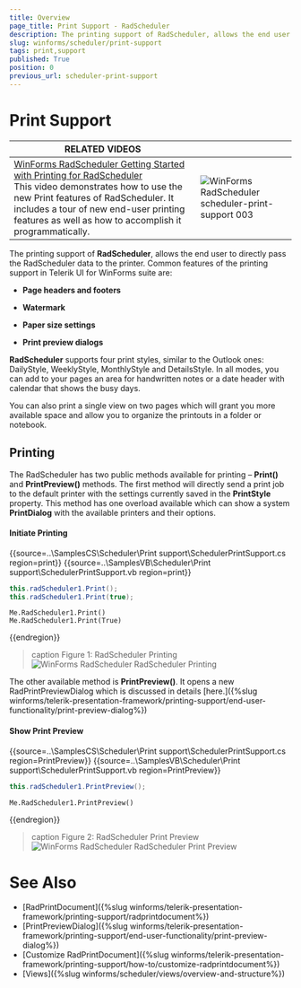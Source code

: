 ```yaml
---
title: Overview
page_title: Print Support - RadScheduler
description: The printing support of RadScheduler, allows the end user to directly pass the RadScheduler data to the printer.
slug: winforms/scheduler/print-support
tags: print,support
published: True
position: 0
previous_url: scheduler-print-support
---
```


# Print Support

| RELATED VIDEOS |  |
| ------ | ------ |
|[WinForms RadScheduler Getting Started with Printing for RadScheduler](http://tv.telerik.com/watch/winforms/getting-started-with-printing-for-radscheduler)<br>This video demonstrates how to use the new Print features of RadScheduler. It includes a tour of new end-user printing features as well as how to accomplish it programmatically.|![WinForms RadScheduler scheduler-print-support 003](images/scheduler-print-support003.png)|

The printing support of __RadScheduler__, allows the end user to directly pass the RadScheduler data to the printer. Common features of the printing support in Telerik UI for WinForms suite are:

* __Page headers and footers__

* __Watermark__

* __Paper size settings__

* __Print preview dialogs__

__RadScheduler__ supports four print styles, similar to the Outlook ones: DailyStyle, WeeklyStyle, MonthlyStyle and DetailsStyle. In all modes, you can add to your pages an area for handwritten notes or a date header with calendar that shows the busy days.      

You can also print a single view on two pages which will grant you more available space and allow you to organize the printouts in a folder or notebook.      

## Printing

The RadScheduler has two public methods available for printing – __Print()__ and __PrintPreview()__ methods. The first method will directly send a print job to the default printer with the settings currently saved in the __PrintStyle__  property. This method has one overload available which can show a system __PrintDialog__ with the available printers and their options.

#### Initiate Printing

{{source=..\SamplesCS\Scheduler\Print support\SchedulerPrintSupport.cs region=print}} 
{{source=..\SamplesVB\Scheduler\Print support\SchedulerPrintSupport.vb region=print}} 

````C#
this.radScheduler1.Print();
this.radScheduler1.Print(true);

````
````VB.NET
Me.RadScheduler1.Print()
Me.RadScheduler1.Print(True)

````

{{endregion}} 

>caption Figure 1: RadScheduler Printing
![WinForms RadScheduler RadScheduler Printing](images/scheduler-print-support001.png)

The other available method is __PrintPreview()__. It opens a new RadPrintPreviewDialog which is discussed in details [here.]({%slug winforms/telerik-presentation-framework/printing-support/end-user-functionality/print-preview-dialog%})

#### Show Print Preview

{{source=..\SamplesCS\Scheduler\Print support\SchedulerPrintSupport.cs region=PrintPreview}} 
{{source=..\SamplesVB\Scheduler\Print support\SchedulerPrintSupport.vb region=PrintPreview}} 

````C#
this.radScheduler1.PrintPreview();

````
````VB.NET
Me.RadScheduler1.PrintPreview()

````

{{endregion}} 

>caption Figure 2: RadScheduler Print Preview
![WinForms RadScheduler RadScheduler Print Preview](images/scheduler-print-support002.png)

# See Also

* [RadPrintDocument]({%slug winforms/telerik-presentation-framework/printing-support/radprintdocument%})
* [PrintPreviewDialog]({%slug winforms/telerik-presentation-framework/printing-support/end-user-functionality/print-preview-dialog%})
* [Customize RadPrintDocument]({%slug winforms/telerik-presentation-framework/printing-support/how-to/customize-radprintdocument%})
* [Views]({%slug winforms/scheduler/views/overview-and-structure%})

